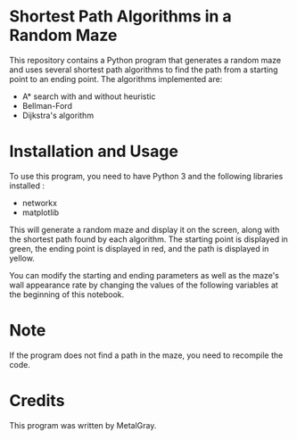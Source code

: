 # Shortest Path Algorithms in a Random Maze

This repository contains a Python program that generates a random maze and uses several shortest path algorithms to find the path from a starting point to an ending point. The algorithms implemented are:

- A* search with and without heuristic
- Bellman-Ford
- Dijkstra's algorithm

# Installation and Usage
To use this program, you need to have Python 3 and the following libraries installed :

- networkx
- matplotlib

This will generate a random maze and display it on the screen, along with the shortest path found by each algorithm. The starting point is displayed in green, the ending point is displayed in red, and the path is displayed in yellow.

You can modify the starting and ending parameters as well as the maze's wall appearance rate by changing the values of the following variables at the beginning of this notebook.

# Note
If the program does not find a path in the maze, you need to recompile the code.

# Credits
This program was written by MetalGray. 
